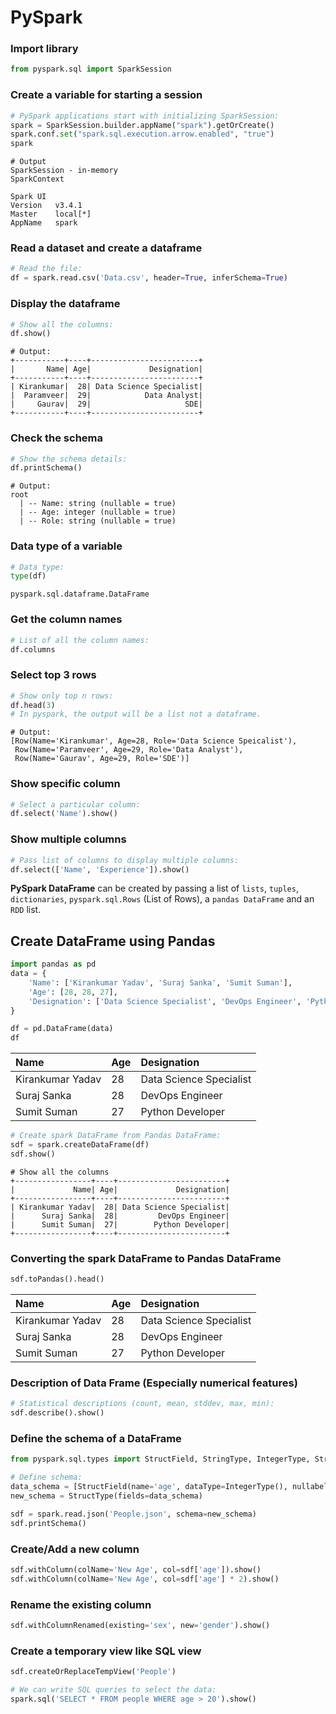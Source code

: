 # PySpark

### Import library
```python
from pyspark.sql import SparkSession
```

### Create a variable for starting a session
```python
# PySpark applications start with initializing SparkSession:
spark = SparkSession.builder.appName("spark").getOrCreate()
spark.conf.set("spark.sql.execution.arrow.enabled", "true")
spark
```

```terminal
# Output
SparkSession - in-memory
SparkContext

Spark UI
Version   v3.4.1
Master    local[*]
AppName   spark
```

### Read a dataset and create a dataframe
```python
# Read the file: 
df = spark.read.csv('Data.csv', header=True, inferSchema=True)
```

### Display the dataframe
```python
# Show all the columns:
df.show()
```
```output
# Output:
+-----------+----+------------------------+
|       Name| Age|             Designation|
+-----------+----+------------------------+
| Kirankumar|  28| Data Science Specialist|
|  Paramveer|  29|            Data Analyst|
|     Gaurav|  29|                     SDE|
+-----------+----+------------------------+
```

### Check the schema
```python
# Show the schema details:
df.printSchema()
```

```terminal
# Output:
root
  | -- Name: string (nullable = true)
  | -- Age: integer (nullable = true)
  | -- Role: string (nullable = true)
```

### Data type of a variable

```python
# Data type:
type(df)
```

```output
pyspark.sql.dataframe.DataFrame
```

### Get the column names
```python
# List of all the column names:
df.columns
```

### Select top 3 rows
```python
# Show only top n rows:
df.head(3)
# In pyspark, the output will be a list not a dataframe.
```
```terminal
# Output:
[Row(Name='Kirankumar', Age=28, Role='Data Science Speicalist'),
 Row(Name='Paramveer', Age=29, Role='Data Analyst'),
 Row(Name='Gaurav', Age=29, Role='SDE')]
```

### Show specific column
```python
# Select a particular column:
df.select('Name').show()
```

### Show multiple columns
```python
# Pass list of columns to display multiple columns:
df.select(['Name', 'Experience']).show()
```

**PySpark DataFrame** can be created by passing a list of `lists`, `tuples`, `dictionaries`, `pyspark.sql.Rows` (List of Rows), a `pandas DataFrame` and an `RDD` list.

## Create DataFrame using Pandas

```python
import pandas as pd
data = {
    'Name': ['Kirankumar Yadav', 'Suraj Sanka', 'Sumit Suman'],
    'Age': [28, 28, 27],
    'Designation': ['Data Science Specialist', 'DevOps Engineer', 'Python Developer']
}

df = pd.DataFrame(data)
df
```

Name|Age|Designation
:---|:---|:---
Kirankumar Yadav|28|Data Science Specialist
Suraj Sanka|28|DevOps Engineer
Sumit Suman|27|Python Developer

```python
# Create spark DataFrame from Pandas DataFrame:
sdf = spark.createDataFrame(df)
sdf.show()
```

```output
# Show all the columns
+-----------------+----+------------------------+
|             Name| Age|             Designation|
+-----------------+----+------------------------+
| Kirankumar Yadav|  28| Data Science Specialist|
|      Suraj Sanka|  28|         DevOps Engineer|
|      Sumit Suman|  27|        Python Developer|
+-----------------+----+------------------------+
```

### Converting the spark DataFrame to Pandas DataFrame 

```python
sdf.toPandas().head()
```

Name|Age|Designation
:---|:---|:---
Kirankumar Yadav|28|Data Science Specialist
Suraj Sanka|28|DevOps Engineer
Sumit Suman|27|Python Developer

### Description of Data Frame (Especially numerical features)

```python
# Statistical descriptions (count, mean, stddev, max, min):
sdf.describe().show()
```

### Define the schema of a DataFrame

```python
from pyspark.sql.types import StructField, StringType, IntegerType, StructType

# Define schema:
data_schema = [StructField(name='age', dataType=IntegerType(), nullabel=True), StructField(name='name', dataType=StringType(), nullable=True)]
new_schema = StructType(fields=data_schema)

sdf = spark.read.json('People.json', schema=new_schema)
sdf.printSchema()
```

### Create/Add a new column

```python
sdf.withColumn(colName='New Age', col=sdf['age']).show()
sdf.withColumn(colName='New Age', col=sdf['age'] * 2).show()
```


### Rename the existing column

```python
sdf.withColumnRenamed(existing='sex', new='gender').show()
```

### Create a temporary view like SQL view

```python
sdf.createOrReplaceTempView('People')

# We can write SQL queries to select the data:
spark.sql('SELECT * FROM people WHERE age > 20').show()
```
